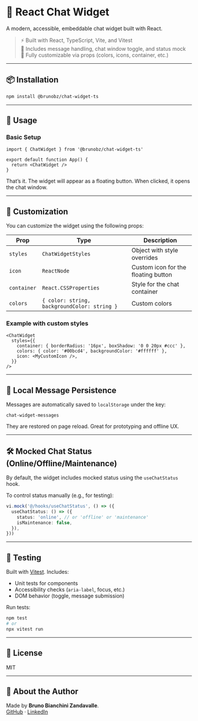 # 🧩 React Chat Widget

A modern, accessible, embeddable chat widget built with React.

> ⚡️ Built with React, TypeScript, Vite, and Vitest  
> 💬 Includes message handling, chat window toggle, and status mock  
> 🎨 Fully customizable via props (colors, icons, container, etc.)

---

## 📦 Installation

```bash
npm install @brunobz/chat-widget-ts
```

---

## 🚀 Usage

### Basic Setup

```tsx
import { ChatWidget } from '@brunobz/chat-widget-ts'

export default function App() {
  return <ChatWidget />
}
```

That’s it. The widget will appear as a floating button. When clicked, it opens the chat window.

---

## 🎨 Customization

You can customize the widget using the following props:

| Prop        | Type                                         | Description                         |
| ----------- | -------------------------------------------- | ----------------------------------- |
| `styles`    | `ChatWidgetStyles`                           | Object with style overrides         |
| `icon`      | `ReactNode`                                  | Custom icon for the floating button |
| `container` | `React.CSSProperties`                        | Style for the chat container        |
| `colors`    | `{ color: string, backgroundColor: string }` | Custom colors                       |

### Example with custom styles

```tsx
<ChatWidget
  styles={{
    container: { borderRadius: '16px', boxShadow: '0 0 20px #ccc' },
    colors: { color: '#00bcd4', backgroundColor: '#ffffff' },
    icon: <MyCustomIcon />,
  }}
/>
```

---

## 💾 Local Message Persistence

Messages are automatically saved to `localStorage` under the key:

```
chat-widget-messages
```

They are restored on page reload. Great for prototyping and offline UX.

---

## 🛠️ Mocked Chat Status (Online/Offline/Maintenance)

By default, the widget includes mocked status using the `useChatStatus` hook.

To control status manually (e.g., for testing):

```ts
vi.mock('@/hooks/useChatStatus', () => ({
  useChatStatus: () => ({
    status: 'online', // or 'offline' or 'maintenance'
    isMaintenance: false,
  }),
}))
```

---

## 🧪 Testing

Built with [Vitest](https://vitest.dev). Includes:

- Unit tests for components
- Accessibility checks (`aria-label`, focus, etc.)
- DOM behavior (toggle, message submission)

Run tests:

```bash
npm test
# or
npx vitest run
```

---

## 📄 License

MIT

---

## 🙋 About the Author

Made by **Bruno Bianchini Zandavalle**.  
[GitHub](https://github.com/brunobz) · [LinkedIn](https://www.linkedin.com/in/bruno-bianchini-zandavalle-9ab37ab0)
